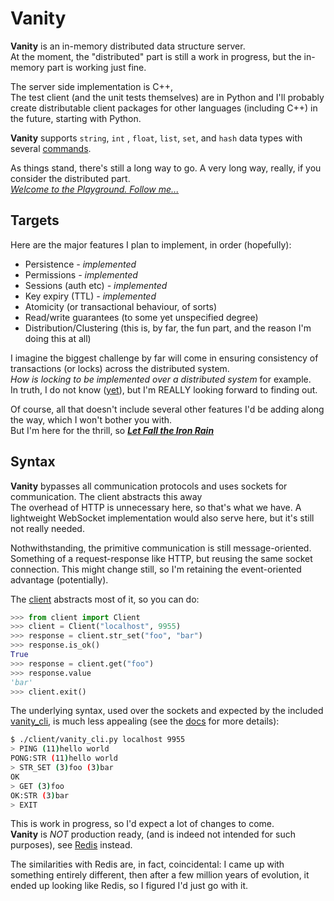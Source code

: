 # Vanity

**Vanity** is an in-memory distributed data structure server.  
At the moment, the "distributed" part is still a work in progress, but the in-memory part is working just fine.

The server side implementation is C++,  
The test client (and the unit tests themselves) are in Python and I'll probably create distributable client packages for other languages (including C++) in the future, starting with Python.


**Vanity** supports ```string```, ```int``` , ```float```, ```list```, ```set```, and ```hash``` data types with several [commands](docs/commands/).  

As things stand, there's still a long way to go. A very long way, really, if you consider the distributed part.  
[*Welcome to the Playground. Follow me...*](https://youtu.be/3jfI-z__GY0?t=30)


## Targets
Here are the major features I plan to implement, in order (hopefully):

- Persistence *- implemented* 
- Permissions *- implemented*
- Sessions (auth etc) *- implemented*
- Key expiry (TTL) *- implemented*
- Atomicity (or transactional behaviour, of sorts)
- Read/write guarantees (to some yet unspecified degree)
- Distribution/Clustering (this is, by far, the fun part, and the reason I'm doing this at all)

I imagine the biggest challenge by far will come in ensuring consistency of transactions (or locks) across the distributed system.  
*How is locking to be implemented over a distributed system* for example.  
In truth, I do not know ([yet](https://en.wikipedia.org/wiki/Distributed_lock_manager)), but I'm REALLY looking forward to finding out.


Of course, all that doesn't include several other features I'd be adding along the way, which I won't bother you with.  
But I'm here for the thrill, so [***Let Fall the Iron Rain***](https://red-rising.fandom.com/wiki/Iron_Rain)


## Syntax
**Vanity** bypasses all communication protocols and uses sockets for communication. The client abstracts this away  
The overhead of HTTP is unnecessary here, so that's what we have. 
A lightweight WebSocket implementation would also serve here, but it's still not really needed. 

Nothwithstanding, the primitive communication is still message-oriented. Something of a request-response like HTTP, but reusing the same socket connection. This might change still, so I'm retaining the event-oriented advantage (potentially).  


The [client](client/client_.py) abstracts most of it, so you can do:
```python
>>> from client import Client
>>> client = Client("localhost", 9955)
>>> response = client.str_set("foo", "bar")
>>> response.is_ok()
True
>>> response = client.get("foo")
>>> response.value
'bar'
>>> client.exit()
```

The underlying syntax, used over the sockets and expected by the included [vanity_cli](client/vanity_cli.py), is much less appealing (see the [docs](docs/SYNTAX.md) for more details):
```bash
$ ./client/vanity_cli.py localhost 9955
> PING (11)hello world
PONG:STR (11)hello world
> STR_SET (3)foo (3)bar
OK
> GET (3)foo
OK:STR (3)bar
> EXIT
```

This is work in progress, so I'd expect a lot of changes to come.  
**Vanity** is *NOT* production ready, (and is indeed not intended for such purposes), see [Redis](https://redis.io) instead.  

The similarities with Redis are, in fact, coincidental: I came up with something entirely different, then after a few million years of evolution, it ended up looking like Redis, so I figured I'd just go with it.